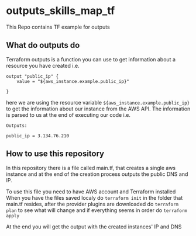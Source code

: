 # outputs_skills_map_tf
This Repo contains TF example for outputs


## What do outputs do
Terraform outputs is a function you can use to get information about a resource you have created
i.e. 

```
output "public_ip" {
	value = "${aws_instance.example.public_ip}"

}
```

here we are using the resource variable `${aws_instance.example.public_ip}` to get the information about our instance from the AWS API. The information is parsed to us at the end of executing our code i.e. 

```
Outputs:

public_ip = 3.134.76.210
```
## How to use this repository
In this repository there is a file called main.tf, that creates a single aws instance and at the end of the creation process outputs the public DNS and IP.

To use this file you need to have AWS account and Terraform installed
When you have the files saved localy do `terraform init` in the folder that main.tf resides, after the provider plugins are downloaded do `terraform plan` to see what will change  and if everything seems in order do `terraform apply`

At the end you will get the output with the created instances' IP and DNS
